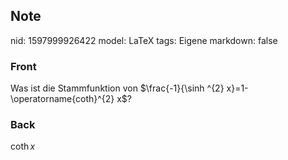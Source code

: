 ## Note
nid: 1597999926422
model: LaTeX
tags: Eigene
markdown: false

### Front
Was ist die Stammfunktion von $\frac{-1}{\sinh ^{2} x}=1-\operatorname{coth}^{2} x$?

### Back
$\operatorname{coth} x$
